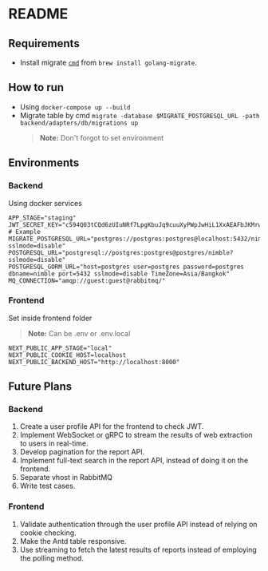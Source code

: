 # README

## Requirements

- Install migrate [`cmd`](https://github.com/golang-migrate/migrate/tree/master/cmd/migrate) from `brew install golang-migrate`.

## How to run

- Using `docker-compose up --build`
- Migrate table by cmd `migrate -database $MIGRATE_POSTGRESQL_URL -path backend/adapters/db/migrations up`
  > **Note:** Don't forgot to set environment

## Environments

### Backend

Using docker services

    APP_STAGE="staging"
    JWT_SECRET_KEY="c594Q03tCQd6zUIuNRf7LpgKbuJq9cuuXyPWpJwHiL1XxAEAFbJKMrwyLEGj4Mma" # Example
    MIGRATE_POSTGRESQL_URL="postgres://postgres:postgres@localhost:5432/nimble?sslmode=disable"
    POSTGRESQL_URL="postgresql://postgres:postgres@postgres/nimble?sslmode=disable"
    POSTGRESQL_GORM_URL="host=postgres user=postgres password=postgres dbname=nimble port=5432 sslmode=disable TimeZone=Asia/Bangkok"
    MQ_CONNECTION="amqp://guest:guest@rabbitmq/"

### Frontend

Set inside frontend folder

> **Note:** Can be .env or .env.local

    NEXT_PUBLIC_APP_STAGE="local"
    NEXT_PUBLIC_COOKIE_HOST=localhost
    NEXT_PUBLIC_BACKEND_HOST="http://localhost:8000"

## Future Plans

### Backend

1.  Create a user profile API for the frontend to check JWT.
2.  Implement WebSocket or gRPC to stream the results of web extraction to users in real-time.
3.  Develop pagination for the report API.
4.  Implement full-text search in the report API, instead of doing it on the frontend.
5.  Separate vhost in RabbitMQ
6.  Write test cases.

### Frontend

1.  Validate authentication through the user profile API instead of relying on cookie checking.
2.  Make the Antd table responsive.
3.  Use streaming to fetch the latest results of reports instead of employing the polling method.
